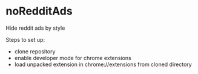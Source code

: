 # noRedditAds
Hide reddit ads by style

Steps to set up:

- clone repository
- enable developer mode for chrome extensions
- load unpacked extension in chrome://extensions from cloned directory
